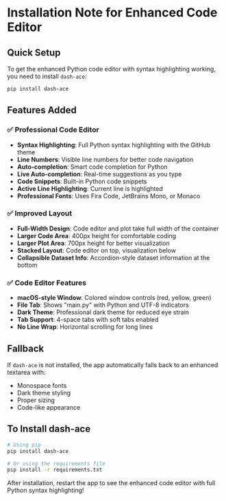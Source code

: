 # Installation Note for Enhanced Code Editor

## Quick Setup

To get the enhanced Python code editor with syntax highlighting working, you need to install `dash-ace`:

```bash
pip install dash-ace
```

## Features Added

### ✅ **Professional Code Editor**
- **Syntax Highlighting**: Full Python syntax highlighting with the GitHub theme
- **Line Numbers**: Visible line numbers for better code navigation
- **Auto-completion**: Smart code completion for Python
- **Live Auto-completion**: Real-time suggestions as you type
- **Code Snippets**: Built-in Python code snippets
- **Active Line Highlighting**: Current line is highlighted
- **Professional Fonts**: Uses Fira Code, JetBrains Mono, or Monaco

### ✅ **Improved Layout**
- **Full-Width Design**: Code editor and plot take full width of the container
- **Larger Code Area**: 400px height for comfortable coding
- **Larger Plot Area**: 700px height for better visualization
- **Stacked Layout**: Code editor on top, visualization below
- **Collapsible Dataset Info**: Accordion-style dataset information at the bottom

### ✅ **Code Editor Features**
- **macOS-style Window**: Colored window controls (red, yellow, green)
- **File Tab**: Shows "main.py" with Python and UTF-8 indicators
- **Dark Theme**: Professional dark theme for reduced eye strain
- **Tab Support**: 4-space tabs with soft tabs enabled
- **No Line Wrap**: Horizontal scrolling for long lines

## Fallback
If `dash-ace` is not installed, the app automatically falls back to an enhanced textarea with:
- Monospace fonts
- Dark theme styling
- Proper sizing
- Code-like appearance

## To Install dash-ace

```bash
# Using pip
pip install dash-ace

# Or using the requirements file
pip install -r requirements.txt
```

After installation, restart the app to see the enhanced code editor with full Python syntax highlighting!